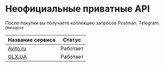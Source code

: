 # Неофициальные приватные API

После покупки вы получаете коллекцию запросов Postman.
Telegram: `@meaqese`

|Название сервиса                                   |Статус  |
|---------------------------------------------------|--------|
|[Avito.ru](https://github.com/meaqese/private-apis)|Работает|
|[OLX.UA](https://github.com/meaqese/private-apis)  |Работает|

